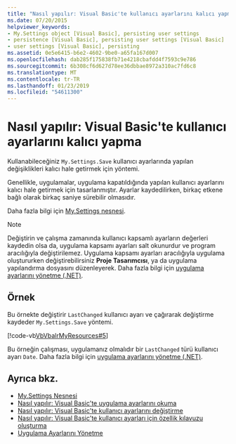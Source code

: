 ```yaml
---
title: "Nasıl yapılır: Visual Basic'te kullanıcı ayarlarını kalıcı yapma"
ms.date: 07/20/2015
helpviewer_keywords:
- My.Settings object [Visual Basic], persisting user settings
- persistence [Visual Basic], persisting user settings [Visual Basic]
- user settings [Visual Basic], persisting
ms.assetid: 0e5e6415-b6e2-4602-9be0-a65fa167d007
ms.openlocfilehash: dab285f175838fb71e4218cbafdd4f7593c9e786
ms.sourcegitcommit: 6b308cf6d627d78ee36dbbae8972a310ac7fd6c8
ms.translationtype: MT
ms.contentlocale: tr-TR
ms.lasthandoff: 01/23/2019
ms.locfileid: "54611300"
---
```

# <a name="how-to-persist-user-settings-in-visual-basic"></a>Nasıl yapılır: Visual Basic'te kullanıcı ayarlarını kalıcı yapma
Kullanabileceğiniz `My.Settings.Save` kullanıcı ayarlarında yapılan değişiklikleri kalıcı hale getirmek için yöntemi.  
  
 Genellikle, uygulamalar, uygulama kapatıldığında yapılan kullanıcı ayarlarını kalıcı hale getirmek için tasarlanmıştır. Ayarlar kaydedilirken, birkaç etkene bağlı olarak birkaç saniye sürebilir olmasıdır.  
  
 Daha fazla bilgi için [My.Settings nesnesi](../../../../visual-basic/language-reference/objects/my-settings-object.md).  
  
> [!NOTE]
>  Değiştirin ve çalışma zamanında kullanıcı kapsamlı ayarların değerleri kaydedin olsa da, uygulama kapsamı ayarları salt okunurdur ve program aracılığıyla değiştirilemez. Uygulama kapsamı ayarları aracılığıyla uygulama oluştururken değiştirebilirsiniz **Proje Tasarımcısı**, ya da uygulama yapılandırma dosyasını düzenleyerek. Daha fazla bilgi için [uygulama ayarlarını yönetme (.NET)](/visualstudio/ide/managing-application-settings-dotnet).  
  
## <a name="example"></a>Örnek  
 Bu örnekte değiştirir `LastChanged` kullanıcı ayarı ve çağırarak değiştirme kaydeder `My.Settings.Save` yöntemi.  
  
 [!code-vb[VbVbalrMyResources#5](../../../../visual-basic/developing-apps/programming/app-settings/codesnippet/VisualBasic/how-to-persist-user-settings_1.vb)]  
  
 Bu örneğin çalışması, uygulamanız olmalıdır bir `LastChanged` türü kullanıcı ayarı `Date`. Daha fazla bilgi için [uygulama ayarlarını yönetme (.NET)](/visualstudio/ide/managing-application-settings-dotnet).  
  
## <a name="see-also"></a>Ayrıca bkz.
- [My.Settings Nesnesi](../../../../visual-basic/language-reference/objects/my-settings-object.md)
- [Nasıl yapılır: Visual Basic'te uygulama ayarlarını okuma](../../../../visual-basic/developing-apps/programming/app-settings/how-to-read-application-settings.md)
- [Nasıl yapılır: Visual Basic'te kullanıcı ayarlarını değiştirme](../../../../visual-basic/developing-apps/programming/app-settings/how-to-change-user-settings.md)
- [Nasıl yapılır: Visual Basic'te kullanıcı ayarları için özellik kılavuzu oluşturma](../../../../visual-basic/developing-apps/programming/app-settings/how-to-create-property-grids-for-user-settings.md)
- [Uygulama Ayarlarını Yönetme](/visualstudio/ide/managing-application-settings-dotnet)
